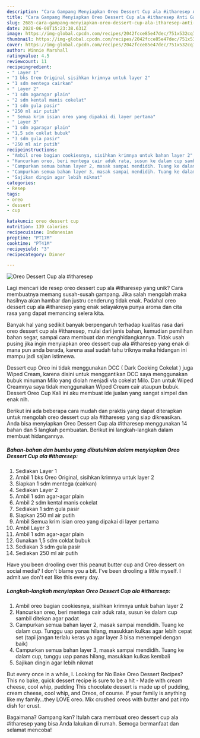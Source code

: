```yaml
---
description: "Cara Gampang Menyiapkan Oreo Dessert Cup ala #itharesep Anti Gagal"
title: "Cara Gampang Menyiapkan Oreo Dessert Cup ala #itharesep Anti Gagal"
slug: 2685-cara-gampang-menyiapkan-oreo-dessert-cup-ala-itharesep-anti-gagal
date: 2020-06-08T15:23:38.631Z
image: https://img-global.cpcdn.com/recipes/2042fcce85e47dec/751x532cq70/oreo-dessert-cup-ala-itharesep-foto-resep-utama.jpg
thumbnail: https://img-global.cpcdn.com/recipes/2042fcce85e47dec/751x532cq70/oreo-dessert-cup-ala-itharesep-foto-resep-utama.jpg
cover: https://img-global.cpcdn.com/recipes/2042fcce85e47dec/751x532cq70/oreo-dessert-cup-ala-itharesep-foto-resep-utama.jpg
author: Winnie Marshall
ratingvalue: 4.5
reviewcount: 11
recipeingredient:
- " Layer 1"
- "1 bks Oreo Original sisihkan krimnya untuk layer 2"
- "1 sdm mentega cairkan"
- " Layer 2"
- "1 sdm agaragar plain"
- "2 sdm kental manis cokelat"
- "1 sdm gula pasir"
- "250 ml air putih"
- " Semua krim isian oreo yang dipakai di layer pertama"
- " Layer 3"
- "1 sdm agaragar plain"
- "1,5 sdm coklat bubuk"
- "3 sdm gula pasir"
- "250 ml air putih"
recipeinstructions:
- "Ambil oreo bagian cookiesnya, sisihkan krimnya untuk bahan layer 2"
- "Hancurkan oreo, beri mentega cair aduk rata, susun ke dalam cup sambil ditekan agar padat"
- "Campurkan semua bahan layer 2, masak sampai mendidih. Tuang ke dalam cup. Tunggu uap panas hilang, masukkan kulkas agar lebih cepat set (tapi jangan terlalu keras ya agar layer 3 bisa menempel dengan baik)"
- "Campurkan semua bahan layer 3, masak sampai mendidih. Tuang ke dalam cup, tunggu uap panas hilang, masukkan kulkas kembali"
- "Sajikan dingin agar lebih nikmat"
categories:
- Resep
tags:
- oreo
- dessert
- cup

katakunci: oreo dessert cup 
nutrition: 139 calories
recipecuisine: Indonesian
preptime: "PT17M"
cooktime: "PT41M"
recipeyield: "3"
recipecategory: Dinner

---
```



![Oreo Dessert Cup ala #itharesep](https://img-global.cpcdn.com/recipes/2042fcce85e47dec/751x532cq70/oreo-dessert-cup-ala-itharesep-foto-resep-utama.jpg)

Lagi mencari ide resep oreo dessert cup ala #itharesep yang unik? Cara membuatnya memang susah-susah gampang. Jika salah mengolah maka hasilnya akan hambar dan justru cenderung tidak enak. Padahal oreo dessert cup ala #itharesep yang enak selayaknya punya aroma dan cita rasa yang dapat memancing selera kita.

Banyak hal yang sedikit banyak berpengaruh terhadap kualitas rasa dari oreo dessert cup ala #itharesep, mulai dari jenis bahan, kemudian pemilihan bahan segar, sampai cara membuat dan menghidangkannya. Tidak usah pusing jika ingin menyiapkan oreo dessert cup ala #itharesep yang enak di mana pun anda berada, karena asal sudah tahu triknya maka hidangan ini mampu jadi sajian istimewa.

Dessert cup Oreo ini tidak menggunakan DCC ( Dark Cooking Cokelat ) juga Wiped Cream, karena disini untuk menggantikan DCC saya menggunakan bubuk minuman Milo yang diolah menjadi vla cokelat Milo. Dan untuk Wiped Creamnya saya tidak menggunakan Wiped Cream cair ataupun bubuk. Dessert Oreo Cup Kali ini aku membuat ide jualan yang sangat simpel dan enak nih.


Berikut ini ada beberapa cara mudah dan praktis yang dapat diterapkan untuk mengolah oreo dessert cup ala #itharesep yang siap dikreasikan. Anda bisa menyiapkan Oreo Dessert Cup ala #itharesep menggunakan 14 bahan dan 5 langkah pembuatan. Berikut ini langkah-langkah dalam membuat hidangannya.

<!--inarticleads1-->

##### Bahan-bahan dan bumbu yang dibutuhkan dalam menyiapkan Oreo Dessert Cup ala #itharesep:

1. Sediakan  Layer 1
1. Ambil 1 bks Oreo Original, sisihkan krimnya untuk layer 2
1. Siapkan 1 sdm mentega (cairkan)
1. Sediakan  Layer 2
1. Ambil 1 sdm agar-agar plain
1. Ambil 2 sdm kental manis cokelat
1. Sediakan 1 sdm gula pasir
1. Siapkan 250 ml air putih
1. Ambil  Semua krim isian oreo yang dipakai di layer pertama
1. Ambil  Layer 3
1. Ambil 1 sdm agar-agar plain
1. Gunakan 1,5 sdm coklat bubuk
1. Sediakan 3 sdm gula pasir
1. Sediakan 250 ml air putih


Have you been drooling over this peanut butter cup and Oreo dessert on social media? I don&#39;t blame you a bit. I&#39;ve been drooling a little myself. I admit.we don&#39;t eat like this every day. 

<!--inarticleads2-->

##### Langkah-langkah menyiapkan Oreo Dessert Cup ala #itharesep:

1. Ambil oreo bagian cookiesnya, sisihkan krimnya untuk bahan layer 2
1. Hancurkan oreo, beri mentega cair aduk rata, susun ke dalam cup sambil ditekan agar padat
1. Campurkan semua bahan layer 2, masak sampai mendidih. Tuang ke dalam cup. Tunggu uap panas hilang, masukkan kulkas agar lebih cepat set (tapi jangan terlalu keras ya agar layer 3 bisa menempel dengan baik)
1. Campurkan semua bahan layer 3, masak sampai mendidih. Tuang ke dalam cup, tunggu uap panas hilang, masukkan kulkas kembali
1. Sajikan dingin agar lebih nikmat


But every once in a while, I. Looking for No Bake Oreo Dessert Recipes? This no bake, quick dessert recipe is sure to be a hit - Made with cream cheese, cool whip, pudding This chocolate dessert is made up of pudding, cream cheese, cool whip, and Oreos, of course. If your family is anything like my family…they LOVE oreo. Mix crushed oreos with butter and pat into dish for crust. 

Bagaimana? Gampang kan? Itulah cara membuat oreo dessert cup ala #itharesep yang bisa Anda lakukan di rumah. Semoga bermanfaat dan selamat mencoba!
